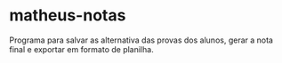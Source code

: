 # matheus-notas
Programa para salvar as alternativa das provas dos alunos, gerar a nota final e exportar em formato de planilha.
